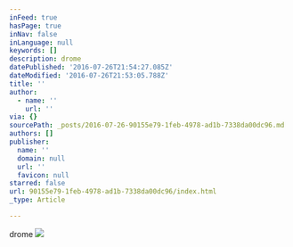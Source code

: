 ```yaml
---
inFeed: true
hasPage: true
inNav: false
inLanguage: null
keywords: []
description: drome
datePublished: '2016-07-26T21:54:27.085Z'
dateModified: '2016-07-26T21:53:05.788Z'
title: ''
author:
  - name: ''
    url: ''
via: {}
sourcePath: _posts/2016-07-26-90155e79-1feb-4978-ad1b-7338da00dc96.md
authors: []
publisher:
  name: ''
  domain: null
  url: ''
  favicon: null
starred: false
url: 90155e79-1feb-4978-ad1b-7338da00dc96/index.html
_type: Article

---
```

drome
![](https://the-grid-user-content.s3-us-west-2.amazonaws.com/73ad576f-2fed-4ce8-9734-5f9f3b8e6b6a.jpg)